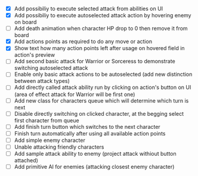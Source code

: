 - [x] Add possibiliy to execute selected attack from abilities on UI
- [x] Add possibiliy to execute autoselected attack action by hovering enemy on board
- [ ] Add death animation when character HP drop to 0 then remove it from board
- [x] Add actions points as required to do any move or action
- [x] Show text how many action points left after usage on hovered field in action's preview
- [ ] Add second basic attack for Warrior or Sorceress to demonstrate switching autoselected attack
- [ ] Enable only basic attack actions to be autoselected (add new distinction between attack types)
- [ ] Add directly called attack ability run by clicking on action's button on UI (area of effect attack for Warrior will be first one)
- [ ] Add new class for characters queue which will determine which turn is next
- [ ] Disable directly switching on clicked character, at the begging select first character from queue
- [ ] Add finish turn button which switches to the next character
- [ ] Finish turn automatically after using all available action points
- [ ] Add simple enemy character
- [ ] Unable attacking friendly characters
- [ ] Add sample attack ability to enemy (project attack withiout button attached)
- [ ] Add primitive AI for enemies (attacking closest enemy character)